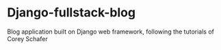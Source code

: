 # Django-fullstack-blog
Blog application built on Django web framework, following the tutorials of Corey Schafer
